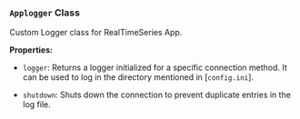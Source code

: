 ### `Applogger` Class

Custom Logger class for RealTimeSeries App.

**Properties:**

- `logger`: Returns a logger initialized for a specific connection method. It can be used to log in the directory mentioned in [`config.ini`].

- `shutdown`: Shuts down the connection to prevent duplicate entries in the log file.